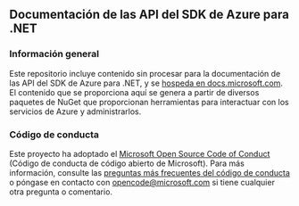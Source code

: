 ## <a name="documentation-for-azure-net-sdk-apis"></a>Documentación de las API del SDK de Azure para .NET

### <a name="overview"></a>Información general

Este repositorio incluye contenido sin procesar para la documentación de las API del SDK de Azure para .NET, y se [hospeda en docs.microsoft.com](https://docs.microsoft.com/dotnet/api/overview/azure/?view=azure-dotnet). El contenido que se proporciona aquí se genera a partir de diversos paquetes de NuGet que proporcionan herramientas para interactuar con los servicios de Azure y administrarlos.

### <a name="code-of-conduct"></a>Código de conducta

Este proyecto ha adoptado el [Microsoft Open Source Code of Conduct](https://opensource.microsoft.com/codeofconduct/) (Código de conducta de código abierto de Microsoft).
Para más información, consulte las [preguntas más frecuentes del código de conducta](https://opensource.microsoft.com/codeofconduct/faq/) o póngase en contacto con [opencode@microsoft.com](mailto:opencode@microsoft.com) si tiene cualquier otra pregunta o comentario.
